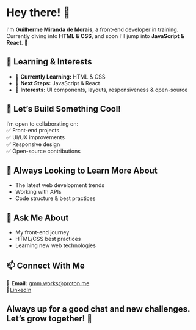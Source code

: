 # Hey there! 👋  

I'm **Guilherme Miranda de Morais**, a front-end developer in training. Currently diving into **HTML & CSS**, and soon I'll jump into **JavaScript & React**. 🚀  

## 🌱 Learning & Interests  
- 📖 **Currently Learning:** HTML & CSS  
- 🎯 **Next Steps:** JavaScript & React  
- 🎨 **Interests:** UI components, layouts, responsiveness & open-source  

## 👯 Let’s Build Something Cool!  
I’m open to collaborating on:  
✅ Front-end projects  
✅ UI/UX improvements  
✅ Responsive design  
✅ Open-source contributions  

## 🤔 Always Looking to Learn More About  
- The latest web development trends  
- Working with APIs  
- Code structure & best practices  

## 💬 Ask Me About  
- My front-end journey  
- HTML/CSS best practices  
- Learning new web technologies  

## 📫 Connect With Me  
📧 **Email:** gmm.works@proton.me  
🔗[LinkedIn](https://www.linkedin.com/in/guilherme-miranda-de-morais/)

Always up for a good chat and new challenges. Let’s grow together! 🚀
- 
